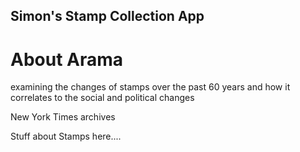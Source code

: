 Simon's Stamp Collection App
---

# About Arama 
examining the changes of stamps over the past 60 years and how it correlates to the social and political changes

New York Times archives 

Stuff about Stamps here....




